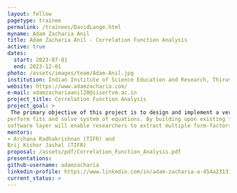 ```yaml
---
layout: fellow
pagetype: trainee
permalink: /trainees/DavidLange.html
myname: Adam Zacharia Anil
title: Adam Zacharia Anil - Correlation Function Analysis
active: true
dates:
  start: 2023-07-01
  end: 2023-12-01
photo: /assets/images/team/Adam-Anil.jpg
institution: Indian Institute of Science Education and Research, Thiruvananthapuram
website: https://www.adamzacharia.com/
e-mail: adamzachariaanil20@iisertvm.ac.in
project_title: Correlation Function Analysis
project_goal: >
 The primary objective of this project is to design and implement a versatile software layer that can effectively
perform fits and solve system of equations. By building upon existing frameworks in lattice QCD, this
software layer will enable researchers to extract multiple form-factors with ease and efficiency.
mentors:
- Archana Radhakrishnan (TIFR) and 
Brij Kishor Jashal (TIFR)
proposal: /assets/pdf/Correlation_Function_Analysis.pdf
presentations:
github-username: adamzacharia
linkedin-profile: https://www.linkedin.com/in/adam-zacharia-a-454a23131/
current_status: >
---
```


